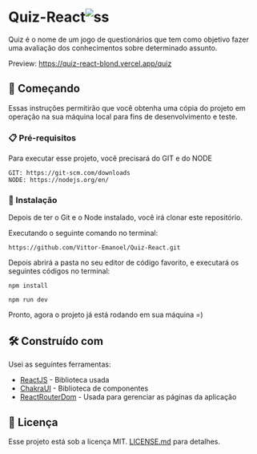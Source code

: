 # Quiz-React![ss](https://user-images.githubusercontent.com/55211291/218292414-330947ed-9734-45ab-b614-ceff6076a929.png)

Quiz é o nome de um jogo de questionários que tem como objetivo fazer uma avaliação dos conhecimentos sobre determinado assunto.

Preview: https://quiz-react-blond.vercel.app/quiz

## 🚀 Começando

Essas instruções permitirão que você obtenha uma cópia do projeto em operação na sua máquina local para fins de desenvolvimento e teste.


### 📋 Pré-requisitos

Para executar esse projeto, você precisará do GIT e do NODE

```
GIT: https://git-scm.com/downloads
NODE: https://nodejs.org/en/
```

### 🔧 Instalação

Depois de ter o Git e o Node instalado, você irá clonar este repositório.

Executando o seguinte comando no terminal:

```
https://github.com/Vittor-Emanoel/Quiz-React.git
```

Depois abrirá a pasta no seu editor de código favorito, e executará os seguintes códigos no terminal:

```
npm install 

npm run dev
```

Pronto, agora o projeto já está rodando em sua máquina =)


## 🛠️ Construído com

 Usei as seguintes ferramentas:

* [ReactJS](https://upload.wikimedia.org/wikipedia/commons/thumb/a/a7/React-icon.svg/512px-React-icon.svg.png?20220125121207) - Biblioteca usada
* [ChakraUI](https://chakra-ui.com/getting-started) - Biblioteca de componentes
* [ReactRouterDom](https://reactrouter.com/) - Usada para gerenciar as páginas da aplicação



## 📄 Licença

Esse projeto está sob a licença MIT.  [LICENSE.md](https://github.com/usuario/projeto/licenca) para detalhes.
